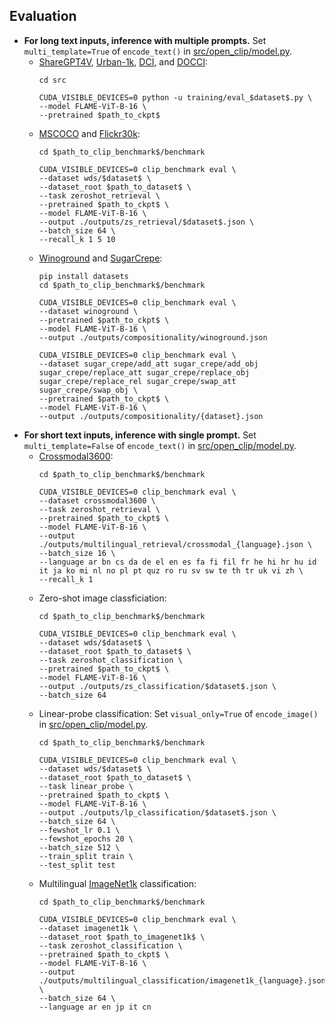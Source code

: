 ## Evaluation

* **For long text inputs, inference with multiple prompts.**
Set ```multi_template=True``` of ```encode_text()``` in [src/open_clip/model.py](./src/open_clip/model.py).
  * [ShareGPT4V](https://huggingface.co/datasets/Lin-Chen/ShareGPT4V/blob/main/share-captioner_coco_lcs_sam_1246k_1107.json), [Urban-1k](https://huggingface.co/datasets/BeichenZhang/Urban1k/blob/main/Urban1k.zip), [DCI](https://github.com/facebookresearch/DCI), and [DOCCI](https://google.github.io/docci/#downloads):
    ```
    cd src

    CUDA_VISIBLE_DEVICES=0 python -u training/eval_$dataset$.py \
    --model FLAME-ViT-B-16 \
    --pretrained $path_to_ckpt$
    ```
  * [MSCOCO](https://huggingface.co/datasets/clip-benchmark/wds_mscoco_captions) and [Flickr30k](https://huggingface.co/datasets/clip-benchmark/wds_flickr30k):
    ```
    cd $path_to_clip_benchmark$/benchmark

    CUDA_VISIBLE_DEVICES=0 clip_benchmark eval \
    --dataset wds/$dataset$ \
    --dataset_root $path_to_dataset$ \
    --task zeroshot_retrieval \
    --pretrained $path_to_ckpt$ \
    --model FLAME-ViT-B-16 \
    --output ./outputs/zs_retrieval/$dataset$.json \
    --batch_size 64 \
    --recall_k 1 5 10
    ```
  * [Winoground](https://huggingface.co/datasets/facebook/winoground) and [SugarCrepe](https://github.com/RAIVNLab/sugar-crepe):
    ```
    pip install datasets
    cd $path_to_clip_benchmark$/benchmark

    CUDA_VISIBLE_DEVICES=0 clip_benchmark eval \
    --dataset winoground \
    --pretrained $path_to_ckpt$ \
    --model FLAME-ViT-B-16 \
    --output ./outputs/compositionality/winoground.json 

    CUDA_VISIBLE_DEVICES=0 clip_benchmark eval \
    --dataset sugar_crepe/add_att sugar_crepe/add_obj sugar_crepe/replace_att sugar_crepe/replace_obj sugar_crepe/replace_rel sugar_crepe/swap_att sugar_crepe/swap_obj \
    --pretrained $path_to_ckpt$ \
    --model FLAME-ViT-B-16 \
    --output ./outputs/compositionality/{dataset}.json 
    ```
* **For short text inputs, inference with single prompt.**
Set ```multi_template=False``` of ```encode_text()``` in [src/open_clip/model.py](./src/open_clip/model.py).
  * [Crossmodal3600](https://google.github.io/crossmodal-3600):
    ```
    cd $path_to_clip_benchmark$/benchmark

    CUDA_VISIBLE_DEVICES=0 clip_benchmark eval \
    --dataset crossmodal3600 \
    --task zeroshot_retrieval \
    --pretrained $path_to_ckpt$ \
    --model FLAME-ViT-B-16 \
    --output ./outputs/multilingual_retrieval/crossmodal_{language}.json \
    --batch_size 16 \
    --language ar bn cs da de el en es fa fi fil fr he hi hr hu id it ja ko mi nl no pl pt quz ro ru sv sw te th tr uk vi zh \
    --recall_k 1
    ```
  * Zero-shot image classficiation:
    ```
    cd $path_to_clip_benchmark$/benchmark

    CUDA_VISIBLE_DEVICES=0 clip_benchmark eval \
    --dataset wds/$dataset$ \
    --dataset_root $path_to_dataset$ \
    --task zeroshot_classification \
    --pretrained $path_to_ckpt$ \
    --model FLAME-ViT-B-16 \
    --output ./outputs/zs_classification/$dataset$.json \
    --batch_size 64
    ```
  * Linear-probe classification:
    Set ```visual_only=True``` of ```encode_image()``` in [src/open_clip/model.py](./src/open_clip/model.py).
    ```
    cd $path_to_clip_benchmark$/benchmark

    CUDA_VISIBLE_DEVICES=0 clip_benchmark eval \
    --dataset wds/$dataset$ \
    --dataset_root $path_to_dataset$ \
    --task linear_probe \
    --pretrained $path_to_ckpt$ \
    --model FLAME-ViT-B-16 \
    --output ./outputs/lp_classification/$dataset$.json \
    --batch_size 64 \
    --fewshot_lr 0.1 \
    --fewshot_epochs 20 \
    --batch_size 512 \
    --train_split train \
    --test_split test
    ```
  * Multilingual [ImageNet1k](https://www.image-net.org) classification:
    ```
    cd $path_to_clip_benchmark$/benchmark

    CUDA_VISIBLE_DEVICES=0 clip_benchmark eval \
    --dataset imagenet1k \
    --dataset_root $path_to_imagenet1k$ \
    --task zeroshot_classification \
    --pretrained $path_to_ckpt$ \
    --model FLAME-ViT-B-16 \
    --output ./outputs/multilingual_classification/imagenet1k_{language}.json \
    --batch_size 64 \
    --language ar en jp it cn 
    ```